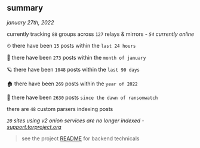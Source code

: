 
## summary
_january 27th, 2022_

currently tracking `88` groups across `127` relays & mirrors - _`54` currently online_

⏲ there have been `15` posts within the `last 24 hours`

🦈 there have been `273` posts within the `month of january`

🪐 there have been `1048` posts within the `last 90 days`

🏚 there have been `269` posts within the `year of 2022`

🦕 there have been `2630` posts `since the dawn of ransomwatch`

there are `48` custom parsers indexing posts

_`20` sites using v2 onion services are no longer indexed - [support.torproject.org](https://support.torproject.org/onionservices/v2-deprecation/)_

> see the project [README](https://github.com/thetanz/ransomwatch#ransomwatch--) for backend technicals
